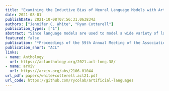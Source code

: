 ```yaml
---
title: "Examining the Inductive Bias of Neural Language Models with Artificial Languages"
date: 2021-08-01
publishDate: 2021-10-08T07:56:31.063834Z
authors: ["Jennifer C. White", "Ryan Cotterell"]
publication_types: ["1"]
abstract: "Since language models are used to model a wide variety of languages, it is natural to ask whether the neural architectures used for the task have inductive biases towards modeling particular types of languages. Investigation of these biases has proved complicated due to the many variables that appear in the experimental setup. Languages vary in many typological dimensions, and it is difficult to single out one or two to investigate without the others acting as confounders. We propose a novel method for investigating the inductive biases of language models using artificial languages. These languages are constructed to allow us to create parallel corpora across languages that differ only in the typological feature being investigated, such as word order. We then use them to train and test language models. This constitutes a fully controlled causal framework, and demonstrates how grammar engineering can serve as a useful tool for analyzing neural models. Using this method, we find that commonly used neural architectures exhibit different inductive biases: LSTMs display little preference with respect to word ordering, while transformers display a clear preference for some orderings over others. Further, we find that neither the inductive bias of the LSTM nor that of the transformer appear to reflect any tendencies that we see in attested natural languages"
featured: false
publication: "*Proceedings of the 59th Annual Meeting of the Association for Computational Linguistics and the 10th International Joint Conference on Natural Language Processing (Volume 1: Long Papers)*"
publication_short: "ACL"
links:
- name: Anthology
  url: https://aclanthology.org/2021.acl-long.38/
- name: arXiv
  url: https://arxiv.org/abs/2106.01044
url_pdf: papers/white+cotterell.acl21.pdf
url_code: https://github.com/rycolab/artificial-languages
---
```


